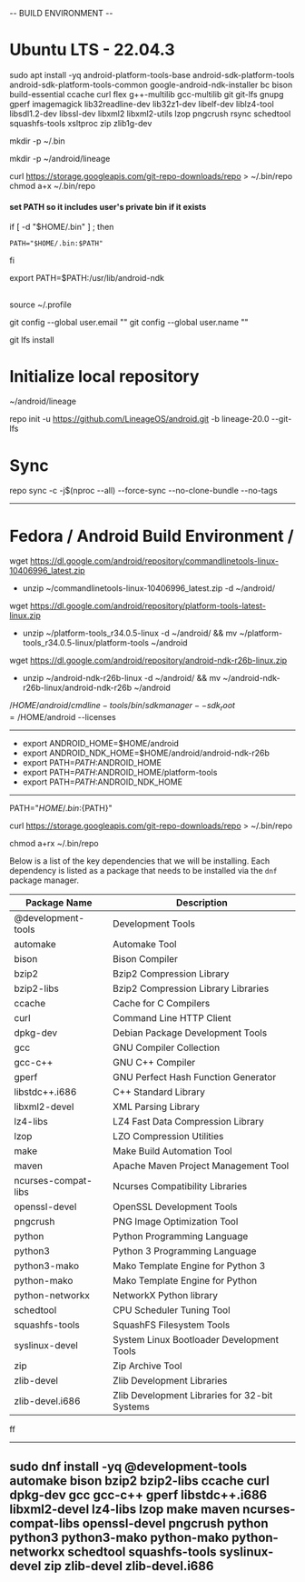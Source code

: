 -- BUILD ENVIRONMENT -- 
# Ubuntu LTS - 22.04.3

sudo apt install -yq android-platform-tools-base android-sdk-platform-tools android-sdk-platform-tools-common google-android-ndk-installer bc bison build-essential ccache curl flex g++-multilib gcc-multilib git git-lfs gnupg gperf imagemagick lib32readline-dev lib32z1-dev libelf-dev liblz4-tool libsdl1.2-dev libssl-dev libxml2 libxml2-utils lzop pngcrush rsync schedtool squashfs-tools xsltproc zip zlib1g-dev


mkdir -p ~/.bin

mkdir -p ~/android/lineage

curl https://storage.googleapis.com/git-repo-downloads/repo > ~/.bin/repo
chmod a+x ~/.bin/repo

#### set PATH so it includes user's private bin if it exists
if [ -d "$HOME/.bin" ] ; then

 
    PATH="$HOME/.bin:$PATH"

fi

export PATH=$PATH:/usr/lib/android-ndk


##
source ~/.profile

git config --global user.email ""
git config --global user.name ""

git lfs install


# Initialize local repository
~/android/lineage 

repo init -u https://github.com/LineageOS/android.git -b lineage-20.0 --git-lfs

# Sync
repo sync -c -j$(nproc --all) --force-sync --no-clone-bundle --no-tags



---

# Fedora / Android Build Environment /

wget https://dl.google.com/android/repository/commandlinetools-linux-10406996_latest.zip

- unzip ~/commandlinetools-linux-10406996_latest.zip -d ~/android/ 

wget https://dl.google.com/android/repository/platform-tools-latest-linux.zip

- unzip ~/platform-tools_r34.0.5-linux -d ~/android/ && mv ~/platform-tools_r34.0.5-linux/platform-tools ~/android 

wget https://dl.google.com/android/repository/android-ndk-r26b-linux.zip

- unzip ~/android-ndk-r26b-linux -d ~/android/ && mv ~/android-ndk-r26b-linux/android-ndk-r26b ~/android 

/$HOME/android/cmdline-tools/bin/sdkmanager --sdk_root=/$HOME/android --licenses

---
- export ANDROID_HOME=$HOME/android
- export ANDROID_NDK_HOME=$HOME/android/android-ndk-r26b
- export PATH=$PATH:$ANDROID_HOME
- export PATH=$PATH:$ANDROID_HOME/platform-tools
- export PATH=$PATH:$ANDROID_NDK_HOME

---
PATH="${HOME}/.bin:${PATH}"

curl https://storage.googleapis.com/git-repo-downloads/repo > ~/.bin/repo

chmod a+rx ~/.bin/repo



Below is a list of the key dependencies that we will be installing. Each dependency is listed as a package that needs to be installed via the `dnf` package manager.

| Package Name | Description |
| ------------ | ----------- |
| @development-tools | Development Tools |
| automake | Automake Tool |
| bison | Bison Compiler |
| bzip2 | Bzip2 Compression Library |
| bzip2-libs | Bzip2 Compression Library Libraries |
| ccache | Cache for C Compilers |
| curl | Command Line HTTP Client |
| dpkg-dev | Debian Package Development Tools |
| gcc | GNU Compiler Collection |
| gcc-c++ | GNU C++ Compiler |
| gperf | GNU Perfect Hash Function Generator |
| libstdc++.i686 | C++ Standard Library |
| libxml2-devel | XML Parsing Library |
| lz4-libs | LZ4 Fast Data Compression Library |
| lzop | LZO Compression Utilities |
| make | Make Build Automation Tool |
| maven | Apache Maven Project Management Tool |
| ncurses-compat-libs | Ncurses Compatibility Libraries |
| openssl-devel | OpenSSL Development Tools |
| pngcrush | PNG Image Optimization Tool |
| python | Python Programming Language |
| python3 | Python 3 Programming Language |
| python3-mako | Mako Template Engine for Python 3 |
| python-mako | Mako Template Engine for Python |
| python-networkx | NetworkX Python library |
| schedtool | CPU Scheduler Tuning Tool |
| squashfs-tools | SquashFS Filesystem Tools |
| syslinux-devel | System Linux Bootloader Development Tools |
| zip | Zip Archive Tool |
| zlib-devel | Zlib Development Libraries |
| zlib-devel.i686 | Zlib Development Libraries for 32-bit Systems |
  ff

-----
sudo dnf install -yq @development-tools automake bison bzip2 bzip2-libs ccache curl dpkg-dev gcc gcc-c++ gperf libstdc++.i686 libxml2-devel lz4-libs lzop make maven ncurses-compat-libs openssl-devel pngcrush python python3 python3-mako python-mako python-networkx schedtool squashfs-tools syslinux-devel zip zlib-devel zlib-devel.i686
---



